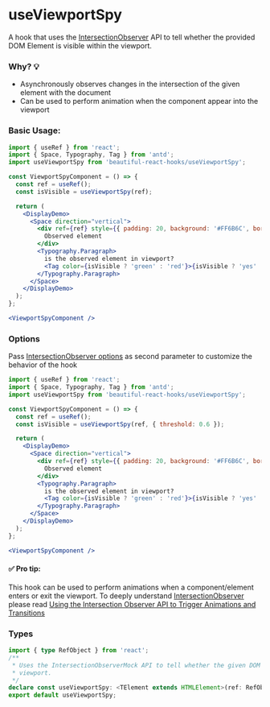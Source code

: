 # useViewportSpy

A hook that uses the [IntersectionObserver](https://developer.mozilla.org/en-US/docs/Web/API/IntersectionObserver) API to tell whether the
provided DOM Element is visible within the viewport.

### Why? 💡

- Asynchronously observes changes in the intersection of the given element with the document
- Can be used to perform animation when the component appear into the viewport

### Basic Usage:

```jsx harmony
import { useRef } from 'react';
import { Space, Typography, Tag } from 'antd';
import useViewportSpy from 'beautiful-react-hooks/useViewportSpy';

const ViewportSpyComponent = () => {
  const ref = useRef();
  const isVisible = useViewportSpy(ref);

  return (
    <DisplayDemo>
      <Space direction="vertical">
        <div ref={ref} style={{ padding: 20, background: '#FF6B6C', borderRadius: 5 }}>
          Observed element
        </div>
        <Typography.Paragraph>
          is the observed element in viewport?
          <Tag color={isVisible ? 'green' : 'red'}>{isVisible ? 'yes' : 'no'}</Tag>
        </Typography.Paragraph>
      </Space>
    </DisplayDemo>
  );
};

<ViewportSpyComponent />
```

### Options

Pass [IntersectionObserver options](https://developer.mozilla.org/en-US/docs/Web/API/IntersectionObserver/IntersectionObserver) as second
parameter to customize the behavior of the hook

```jsx harmony
import { useRef } from 'react';
import { Space, Typography, Tag } from 'antd';
import useViewportSpy from 'beautiful-react-hooks/useViewportSpy';

const ViewportSpyComponent = () => {
  const ref = useRef();
  const isVisible = useViewportSpy(ref, { threshold: 0.6 });

  return (
    <DisplayDemo>
      <Space direction="vertical">
        <div ref={ref} style={{ padding: 20, background: '#FF6B6C', borderRadius: 5 }}>
          Observed element
        </div>
        <Typography.Paragraph>
          is the observed element in viewport?
          <Tag color={isVisible ? 'green' : 'red'}>{isVisible ? 'yes' : 'no'}</Tag>
        </Typography.Paragraph>
      </Space>
    </DisplayDemo>
  );
};

<ViewportSpyComponent />
```

#### ✅ Pro tip:

This hook can be used to perform animations when a component/element enters or exit the viewport. To deeply
understand [IntersectionObserver](https://developer.mozilla.org/en-US/docs/Web/API/IntersectionObserver)
please read [Using the Intersection Observer API to Trigger Animations and Transitions](https://alligator.io/js/intersection-observer)

<!-- Types -->
### Types
    
```typescript static
import { type RefObject } from 'react';
/**
 * Uses the IntersectionObserverMock API to tell whether the given DOM Element (from useRef) is visible within the
 * viewport.
 */
declare const useViewportSpy: <TElement extends HTMLElement>(ref: RefObject<TElement>, options?: IntersectionObserverInit) => boolean | undefined;
export default useViewportSpy;

```
<!-- Types:end -->